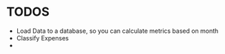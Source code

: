 # TODOS

 - Load Data to a database, so you can calculate metrics based on month
 - Classify Expenses
 - 